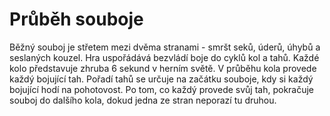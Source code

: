 # Průběh souboje

Běžný souboj je střetem mezi dvěma stranami - smršt seků, úderů, úhybů
a seslaných kouzel. Hra uspořádává bezvládí boje do cyklů kol a tahů.
Každé kolo představuje zhruba 6 sekund v herním světě. V průběhu kola
provede každý bojující tah. Pořadí tahů se určuje na začátku souboje,
kdy si každý bojující hodí na pohotovost. Po tom, co každý provede svůj tah, 
pokračuje souboj do dalšího kola, dokud jedna ze stran neporazí tu druhou.